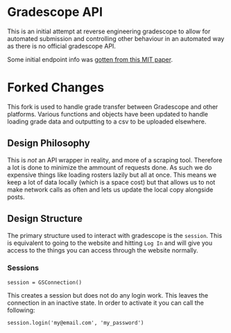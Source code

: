 # Gradescope API
This is an initial attempt at reverse engineering gradescope to allow for automated submission and controlling other
behaviour in an automated way as there is no official gradescope API.

Some initial endpoint info was [gotten from this MIT paper](https://courses.csail.mit.edu/6.857/2016/files/20.pdf).

# Forked Changes
This fork is used to handle grade transfer between Gradescope and other platforms. Various functions and objects have been updated to handle loading grade data and outputting to a csv to be uploaded elsewhere.

## Design Philosophy
This is _not_ an API wrapper in reality, and more of a scraping tool. Therefore a lot is done to minimize the 
ammount of requests done. As such we do expensive things like loading rosters lazily but all at once. This means
we keep a lot of data locally (which is a space cost) but that allows us to not make network calls as often and lets
us update the local copy alongside posts.

## Design Structure
The primary structure used to interact with gradescope is the `session`. This is equivalent to going to the website
and hitting `Log In` and will give you access to the things you can access through the website normally.

### Sessions
```
session = GSConnection()
```
This creates a session but does not do any login work. This leaves the connection in an inactive state. In order
to activate it you can call the following:
```
session.login('my@email.com', 'my_password')
```

